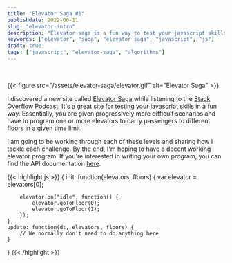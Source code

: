 ```yaml
---
title: "Elevator Saga #1"
publishdate: 2022-06-11
slug: "elevator-intro"
description: "Elevator saga is a fun way to test your javascript skills"
keywords: ["elevator", "saga", "elevator saga", "javascript", "js"]
draft: true
tags: ["javascript", "elevator-saga", "algorithms"]
---
```

<br>

{{< figure src="/assets/elevator-saga/elevator.gif" alt="Elevator Saga" >}}

I discovered a new site called [Elevator Saga](https://play.elevatorsaga.com/) while listening to the [Stack Overflow Podcast](https://stackoverflow.blog/podcast/). It's a great site for testing your javascript skills in a fun way. Essentially, you are given progressively more difficult scenarios and have to program one or more elevators to carry passengers to different floors in a given time limit.

I am going to be working through each of these levels and sharing how I tackle each challenge. By the end, I'm hoping to have a decent working elevator program. If you're interested in writing your own program, you can find the API documentation [here](https://play.elevatorsaga.com/documentation.html#docs).


{{< highlight js >}}
{
    init: function(elevators, floors) {
        var elevator = elevators[0];

        elevator.on("idle", function() {
            elevator.goToFloor(0);
            elevator.goToFloor(1);
        });
    },
    update: function(dt, elevators, floors) {
        // We normally don't need to do anything here
    }
}
{{< /highlight >}}
